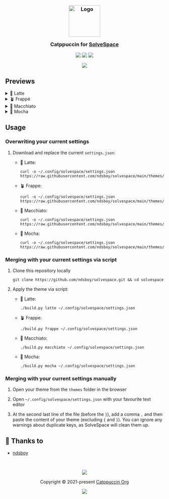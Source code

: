 <h3 align="center">
	<img src="https://raw.githubusercontent.com/catppuccin/catppuccin/main/assets/logos/exports/1544x1544_circle.png" width="100" alt="Logo"/><br/>
	<img src="https://raw.githubusercontent.com/catppuccin/catppuccin/main/assets/misc/transparent.png" height="30" width="0px"/>
	Catppuccin for <a href="https://solvespace.com">SolveSpace</a>
	<img src="https://raw.githubusercontent.com/catppuccin/catppuccin/main/assets/misc/transparent.png" height="30" width="0px"/>
</h3>

<p align="center">
	<a href="https://github.com/ndsboy/solvespace/stargazers"><img src="https://img.shields.io/github/stars/ndsboy/solvespace?colorA=363a4f&colorB=b7bdf8&style=for-the-badge"></a>
	<a href="https://github.com/ndsboy/solvespace/issues"><img src="https://img.shields.io/github/issues/ndsboy/solvespace?colorA=363a4f&colorB=f5a97f&style=for-the-badge"></a>
	<a href="https://github.com/ndsboy/solvespace/contributors"><img src="https://img.shields.io/github/contributors/ndsboy/solvespace?colorA=363a4f&colorB=a6da95&style=for-the-badge"></a>
</p>

<p align="center">
	<img src="https://github.com/ndsboy/solvespace/blob/main/assets/preview.png"/>
</p>

## Previews

<details>
<summary>🌻 Latte</summary>
<img src="https://github.com/ndsboy/solvespace/blob/main/assets/latte.png"/>
</details>
<details>
<summary>🪴 Frappé</summary>
<img src="https://github.com/ndsboy/solvespace/blob/main/assets/frappe.png"/>
</details>
<details>
<summary>🌺 Macchiato</summary>
<img src="https://github.com/ndsboy/solvespace/blob/main/assets/macchiato.png"/>
</details>
<details>
<summary>🌿 Mocha</summary>
<img src="https://github.com/ndsboy/solvespace/blob/main/assets/mocha.png"/>
</details>

## Usage

### Overwriting your current settings

1. Download and replace the current `settings.json`:

   - 🌻 Latte:

     ```shell
     curl -o ~/.config/solvespace/settings.json https://raw.githubusercontent.com/ndsboy/solvespace/main/themes/latte.json
     ```

   - 🪴 Frappe:

     ```shell
     curl -o ~/.config/solvespace/settings.json https://raw.githubusercontent.com/ndsboy/solvespace/main/themes/frappe.json
     ```

   - 🌺 Macchiato:

     ```shell
     curl -o ~/.config/solvespace/settings.json https://raw.githubusercontent.com/ndsboy/solvespace/main/themes/macchiato.json
     ```

   - 🌿 Mocha:

     ```shell
     curl -o ~/.config/solvespace/settings.json https://raw.githubusercontent.com/ndsboy/solvespace/main/themes/mocha.json
     ```

### Merging with your current settings via script

1. Clone this repository locally

   ```shell
   git clone https://github.com/ndsboy/solvespace.git && cd solvespace
   ```

2. Apply the theme via script:

   - 🌻 Latte:

     ```shell
     ./build.py latte ~/.config/solvespace/settings.json
     ```

   - 🪴 Frappe:

     ```shell
     ./build.py frappe ~/.config/solvespace/settings.json
     ```

   - 🌺 Macchiato:

     ```shell
     ./build.py macchiato ~/.config/solvespace/settings.json
     ```

   - 🌿 Mocha:

     ```shell
     ./build.py mocha ~/.config/solvespace/settings.json
     ```

### Merging with your current settings manually

1. Open your theme from the `themes` folder in the browser

2. Open `~/.config/solvespace/settings.json` with your favourite text editor

3. At the second last line of the file (before the `}`), add a comma `,` and then paste the content of your theme (excluding `{` and `}`). You can ignore any warnings about duplicate keys, as SolveSpace will clean them up.

## 💝 Thanks to

- [ndsboy](https://github.com/ndsboy)

&nbsp;

<p align="center">
	<img src="https://raw.githubusercontent.com/catppuccin/catppuccin/main/assets/footers/gray0_ctp_on_line.svg?sanitize=true" />
</p>

<p align="center">
	Copyright &copy; 2021-present <a href="https://github.com/catppuccin" target="_blank">Catppuccin Org</a>
</p>

<p align="center">
	<a href="https://github.com/catppuccin/catppuccin/blob/main/LICENSE"><img src="https://img.shields.io/static/v1.svg?style=for-the-badge&label=License&message=MIT&logoColor=d9e0ee&colorA=363a4f&colorB=b7bdf8"/></a>
</p>
